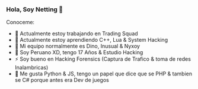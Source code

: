 ### Hola, Soy Netting 👋

Conoceme:

- 🔭 Actualmente estoy trabajando en Trading Squad 
- 🌱 Actualmente estoy aprendiendo C++, Lua & System Hacking
- 👯 Mi equipo normalmente es Dino, Inusual & Nyxoy
- 💬 Soy Peruano XD, tengo 17 Años & Estudio Hacking
- ⚡ Soy bueno en Hacking Forensics (Captura de Trafico & toma de redes Inalambricas)
- 💫 Me gusta Python & JS, tengo un papel que dice que se PHP & tambien se C# porque antes era Dev de juegos
